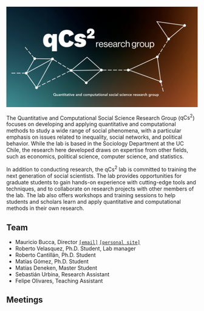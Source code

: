 
![logo](figures/logo.png)

The Quantitative and Computational Social Science Research Group ($\text{qCs}^2$) focuses on developing and applying quantitative and computational methods to study a wide range of social phenomena, with a particular emphasis on issues related to inequality, social networks, and political behavior. While the lab is based in the Sociology Department at the UC Chile, the research here developed draws on expertise from other fields, such as economics, political science, computer science, and statistics.

In addition to conducting research, the $\text{qCs}^2$ lab is committed to training the next generation of social scientists. The lab provides opportunities for graduate students to gain hands-on experience with cutting-edge tools and techniques, and to collaborate on research projects with other members of the lab. The lab also offers workshops and training sessions to help students and scholars learn and apply quantitative and computational methods in their own research.

## Team


 - Mauricio Bucca, Director [`[email]`](mailto:mebucca@gmail.com) [`[personal site]`](https://mebucca.github.io)
- Roberto Velasquez, Ph.D. Student, Lab manager
- Roberto Cantillán, Ph.D. Student
- Matías Gómez, Ph.D. Student
- Matías Deneken, Master Student
- Sebastián Urbina, Research Assistant
- Felipe Olivares, Teaching Assistant

## Meetings


